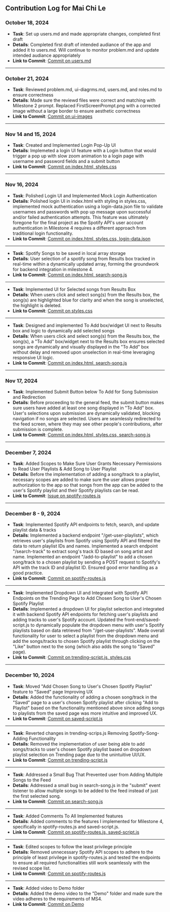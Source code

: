 ## Contribution Log for Mai Chi Le

### October 18, 2024
- **Task**: Set up users.md and made appropriate changes, completed first draft
- **Details**: Completed first draft of intended audiance of the app and added it to users.md. Will continue to monitor problem.md and update intended audiance appropriately
- **Link to Commit**: [Commit on users.md](https://github.com/lucyzhang04/326Project/commit/dab73481ae91a9e9e54e9ce149338812e51c980e)

---

### October 21, 2024
- **Task**: Reviewed problem.md, ui-diagrms.md, users.md, and roles.md to ensure correctness
- **Details**: Made sure the reviewd files were correct and matching with Milestone 2 prompt. Replaced FirstScreenPrompt.png with a corrected image without a large border to ensure aesthetic correctness
- **Link to Commit**: [Commit on ui-images](https://github.com/lucyzhang04/326Project/commit/ab89fade07d1cda659e2cb59c90f17506eebde5c)

---

### Nov 14 and 15, 2024
- **Task**: Created and Implemented Login Pop-Up UI
- **Details**: Implemeted a login UI feature with a Login button that would trigger a pop up with slow zoom animation to a login page with username and password fields and a submit button
- **Link to Commit**: [Commit on index.html, styles.css](https://github.com/lucyzhang04/326Project/commit/6fb51649858458688cf01d4e7c4a762cbec188d9)

---

### Nov 16, 2024
- **Task**: Polished Login UI and Implemented Mock Login Authentication
- **Details**: Polished login UI in index.html with styling in styles.css, implemented mock authentication using a login-data.json file to validate usernames and passwords with pop up message upon successful and/or failed authentication attempts. This feature was ultimately foregone for the final project as the Spotify API's user account authentication in Milestone 4 requires a different approach from traditional login functionality. 
- **Link to Commit**: [Commit on index.html, styles.css, login-data.json](https://github.com/lucyzhang04/326Project/commit/98892c83200668c8dd75f6b2b60218c8c7805881)

---

- **Task**: Spotify Songs to be saved in local array storage
- **Details**: User selection of a spotify song from Results box tracked in real-time within a dynamically updated array, forming the groundwork for backend integration in milestone 4. 
- **Link to Commit**: [Commit on index.html, search-song.js](https://github.com/lucyzhang04/326Project/commit/d31114176d8768a45f2ce50e8c61cf3227eae461)

---

- **Task**: Implemented UI for Selected songs from Results Box
- **Details**: When users click and select song(s) from the Results box, the song(s) are highlighted blue for clarity and when the song is unselected, the highlight is deleted. 
- **Link to Commit**: [Commit on styles.css](https://github.com/lucyzhang04/326Project/commit/66741bac5ba0a99ef522569895d4deea1151b82f)

---

- **Task**: Designed and implemented To Add box/widget UI next to Results box and logic to dynamically add selected songs
- **Details**: When users click and select song(s) from the Results box, the song(s), a "To Add" box/widget next to the Results box ensures selected songs are dynamically and visually displayed in the "To Add" box without delay and removed upon unselection in real-time leveraging responsive UI logic.
- **Link to Commit**: [Commit on index.html, search-song.js](https://github.com/lucyzhang04/326Project/commit/cee3fbf558e0e58073a7959e624061c56700e318)

---

### Nov 17, 2024
- **Task**: Implemented Submit Button below To Add for Song Submission and Redirection 
- **Details**: Before proceeding to the general feed, the submit button makes sure users have added at least one song displayed in "To Add" box. User's selections upon submission are dynamically validated, blocking navigation if no songs are selected. Users are seamlessly redirected to the feed screen, where they may see other people's contributions, after submission is complete.
- **Link to Commit**: [Commit on index.html, styles.css, search-song.js](https://github.com/lucyzhang04/326Project/commit/ff36b9b492b24c50c2c0b33517a084a419a4bf02)

---

### December 7, 2024
- **Task**: Added Scopes to Make Sure User Grants Necessary Permissions to Read User Playlists & Add Song to User Playlist
- **Details**: Before the implementation of adding a song/track to a playlist, necessary scopes are added to make sure the user allows proper authorization to the app so that songs from the app can be added to the user's Spotify playlist and their Spotify playlists can be read.
- **Link to Commit**: [Issue on spotify-routes.js](https://github.com/lucyzhang04/326Project/issues/141)

---

### December 8 - 9, 2024
- **Task**: Implemented Spotify API endpoints to fetch, search, and update playlist data & tracks
- **Details**: Implemented a backend endpoint "/get-user-playlists", which retrieves user's playlists from Spotify using Spotify API and filtered the data to return playlist IDs and names. Implemented a search endpoint "/search-track" to extract song's track ID based on song artist and name. Implemented an endpoint "/add-to-playlist" to add a chosen song/track to a chosen playlist by sending a POST request to Spotify's API with the track ID and playlist ID. Ensured good error handling as a good practice. 
- **Link to Commit**: [Commit on spotify-routes.js](https://github.com/lucyzhang04/326Project/pull/151/commits/421e5fb0ed1082bd0d7cc9508c8039fa165d7563)

---

- **Task**: Implemented Dropdown UI and Integrated with Spotify API Endpoints on the Trending Page to Add Chosen Song to User's Chosen Spotify Playlist
- **Details**: Implemented a dropdown UI for playlist selection and integrated it with backend Spotify API endpoints for fetching user's playlists and adding tracks to user's Spotify account. Updated the front-end/saved-script.js to dynamically populate the dropdown menu with user's Spotify playlists based on data retrieved from "/get-user-playlists". Made overall functionality for user to select a playlist from the dropdown menu and add the songs/tracks to chosen Spotify playlist through clicking on the "Like" button next to the song (which also adds the song to "Saved" page).
- **Link to Commit**: [Commit on trending-script.js, styles.css](https://github.com/lucyzhang04/326Project/pull/151/commits/2d3a71fc77b094f9c8fb441729265f2303bc8a96)

---

### December 10, 2024
- **Task**: Moved "Add Chosen Song to User's Chosen Spotify Playlist" feature to "Saved" page Improving UX
- **Details**: Added the functionality of adding a chosen song/track in the "Saved" page to a user's chosen Spotify playlist after clicking "Add to Playlist" based on the functionality mentioned above since adding songs to playlists from the saved page was more intuitive and improved UX.
- **Link to Commit**: [Commit on saved-script.js](https://github.com/lucyzhang04/326Project/pull/157/commits/7af666c211a51ab0f0172c29b3a123567300bbe5)

---

- **Task**: Reverted changes in trending-scrips.js Removing Spotify-Song-Adding Functionality 
- **Details**: Removed the implementation of user being able to add songs/tracks to user's chosen Spotify playlist based on dropdown playlist selection on Trending page due to the unintuitive UI/UX. 
- **Link to Commit**: [Commit on trending-script.js](https://github.com/lucyzhang04/326Project/pull/159/commits/cdd2df8bf104d95d8c6a4c67df08f79abc68bab9)

---

- **Task**: Addressed a Small Bug That Prevented user from Adding Multiple Songs to the Feed 
- **Details**: Addressed a small bug in search-song.js in the "submit" event listener to allow multiple songs to be added to the feed instead of just the first selected song. 
- **Link to Commit**: [Commit on search-song.js](https://github.com/lucyzhang04/326Project/pull/161/commits/99417bd1f8013451cb0e483f90e299f5392b45e4)

---

- **Task**: Added Comments To All Implemented features 
- **Details**: Added comments to the features I implemented for Milestone 4, specifically in spotify-routes.js and saved-script.js.
- **Link to Commit**: [Commit on spotify-routes.js, saved-script.js](https://github.com/lucyzhang04/326Project/pull/172/commits/38673fe687ff0baa6b70e2a944043eb62812f5f1)

---

- **Task**: Edited scopes to follow the least privilege principle 
- **Details**: Removed unnecessary Spotify API scopes to adhere to the principle of least privilege in spotify-routes.js and tested the endpoints to ensure all required functionalities still work seamlessly with the revised scope list.
- **Link to Commit**: [Commit on spotify-routes.js](https://github.com/lucyzhang04/326Project/commit/b47f3b12c54ad99eea485c8b206c3ac5cfbcce61)

---

- **Task**: Added video to Demo folder 
- **Details**: Added the demo video to the "Demo" folder and made sure the video adheres to the requirements of MS4.
- **Link to Commit**: [Commit on Demo](https://github.com/lucyzhang04/326Project/commit/7e23776398f9376e83db937ad8d91c69f61ba2d1)
